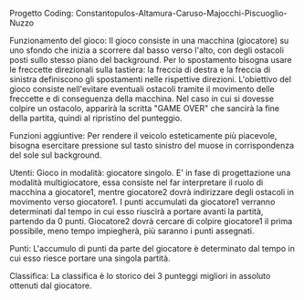 Progetto Coding:
Constantopulos-Altamura-Caruso-Majocchi-Piscuoglio-Nuzzo

Funzionamento del gioco:
Il gioco consiste in una macchina (giocatore) su uno sfondo che inizia a scorrere dal basso verso l'alto, con degli ostacoli posti sullo stesso piano del background.
Per lo spostamento bisogna usare le freccette direzionali sulla tastiera: la freccia di destra e la freccia di sinistra definiscono gli spostamenti nelle rispettive direzioni.
L'obiettivo del gioco consiste nell'evitare eventuali ostacoli tramite il movimento delle freccette e di conseguenza della macchina.
Nel caso in cui si dovesse colpire un ostacolo, apparirà la scritta "GAME OVER" che sancirà la fine della partita, quindi al ripristino del punteggio.

Funzioni aggiuntive: 
Per rendere il veicolo esteticamente più piacevole, bisogna esercitare pressione sul tasto sinistro del muose in corrispondenza del sole sul background.

Utenti:
Gioco in modalità: giocatore singolo.
E' in fase di progettazione una modalità multigiocatore, essa consiste nel far interpretare il ruolo di macchina a giocatore1, mentre giocatore2 dovrà indirizzare degli ostacoli in movimento verso giocatore1.
I punti accumulati da giocatore1 verranno determinati dal tempo in cui esso riuscirà a portare avanti la partità, partendo da 0 punti.
Giocatore2 dovrà cercare di colpire giocatore1 il prima possibile, meno tempo impiegherà, più saranno i punti assegnati.

Punti:
L'accumulo di punti da parte del giocatore è determinato dal tempo in cui esso riesce portare una singola partità.

Classifica:
La classifica è lo storico dei 3 punteggi migliori in assoluto ottenuti dal giocatore.
